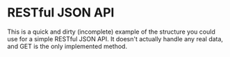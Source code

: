 # RESTful JSON API

This is a quick and dirty (incomplete) example of the structure you could use for a simple RESTful JSON API. It doesn't actually handle  any real data, and GET is the only implemented method.